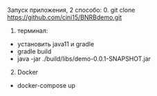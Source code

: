 Запуск приложения, 2 способо:
0. git clone https://github.com/cini15/BNRBdemo.git

1. терминал:
 - установить java11 и gradle
 - gradle build
- java -jar ./build/libs/demo-0.0.1-SNAPSHOT.jar

2. Docker
- docker-compose up
